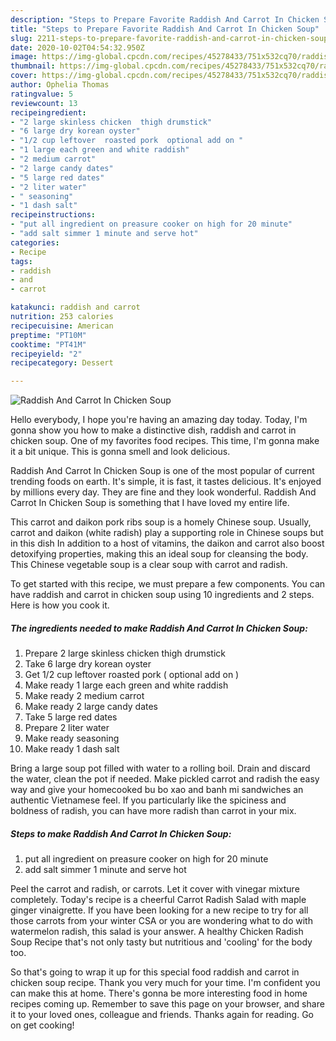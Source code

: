 ```yaml
---
description: "Steps to Prepare Favorite Raddish And Carrot In Chicken Soup"
title: "Steps to Prepare Favorite Raddish And Carrot In Chicken Soup"
slug: 2211-steps-to-prepare-favorite-raddish-and-carrot-in-chicken-soup
date: 2020-10-02T04:54:32.950Z
image: https://img-global.cpcdn.com/recipes/45278433/751x532cq70/raddish-and-carrot-in-chicken-soup-recipe-main-photo.jpg
thumbnail: https://img-global.cpcdn.com/recipes/45278433/751x532cq70/raddish-and-carrot-in-chicken-soup-recipe-main-photo.jpg
cover: https://img-global.cpcdn.com/recipes/45278433/751x532cq70/raddish-and-carrot-in-chicken-soup-recipe-main-photo.jpg
author: Ophelia Thomas
ratingvalue: 5
reviewcount: 13
recipeingredient:
- "2 large skinless chicken  thigh drumstick"
- "6 large dry korean oyster"
- "1/2 cup leftover  roasted pork  optional add on "
- "1 large each green and white raddish"
- "2 medium carrot"
- "2 large candy dates"
- "5 large red dates"
- "2 liter water"
- " seasoning"
- "1 dash salt"
recipeinstructions:
- "put all ingredient on preasure cooker on high for 20 minute"
- "add salt simmer 1 minute and serve hot"
categories:
- Recipe
tags:
- raddish
- and
- carrot

katakunci: raddish and carrot 
nutrition: 253 calories
recipecuisine: American
preptime: "PT10M"
cooktime: "PT41M"
recipeyield: "2"
recipecategory: Dessert

---
```



![Raddish And Carrot In Chicken Soup](https://img-global.cpcdn.com/recipes/45278433/751x532cq70/raddish-and-carrot-in-chicken-soup-recipe-main-photo.jpg)

Hello everybody, I hope you're having an amazing day today. Today, I'm gonna show you how to make a distinctive dish, raddish and carrot in chicken soup. One of my favorites food recipes. This time, I'm gonna make it a bit unique. This is gonna smell and look delicious.

Raddish And Carrot In Chicken Soup is one of the most popular of current trending foods on earth. It's simple, it is fast, it tastes delicious. It's enjoyed by millions every day. They are fine and they look wonderful. Raddish And Carrot In Chicken Soup is something that I have loved my entire life.

This carrot and daikon pork ribs soup is a homely Chinese soup. Usually, carrot and daikon (white radish) play a supporting role in Chinese soups but in this dish In addition to a host of vitamins, the daikon and carrot also boost detoxifying properties, making this an ideal soup for cleansing the body. This Chinese vegetable soup is a clear soup with carrot and radish.


To get started with this recipe, we must prepare a few components. You can have raddish and carrot in chicken soup using 10 ingredients and 2 steps. Here is how you cook it.

<!--inarticleads1-->

##### The ingredients needed to make Raddish And Carrot In Chicken Soup:

1. Prepare 2 large skinless chicken  thigh drumstick
1. Take 6 large dry korean oyster
1. Get 1/2 cup leftover  roasted pork ( optional add on )
1. Make ready 1 large each green and white raddish
1. Make ready 2 medium carrot
1. Make ready 2 large candy dates
1. Take 5 large red dates
1. Prepare 2 liter water
1. Make ready  seasoning
1. Make ready 1 dash salt


Bring a large soup pot filled with water to a rolling boil. Drain and discard the water, clean the pot if needed. Make pickled carrot and radish the easy way and give your homecooked bu bo xao and banh mi sandwiches an authentic Vietnamese feel. If you particularly like the spiciness and boldness of radish, you can have more radish than carrot in your mix. 

<!--inarticleads2-->

##### Steps to make Raddish And Carrot In Chicken Soup:

1. put all ingredient on preasure cooker on high for 20 minute
1. add salt simmer 1 minute and serve hot


Peel the carrot and radish, or carrots. Let it cover with vinegar mixture completely. Today&#39;s recipe is a cheerful Carrot Radish Salad with maple ginger vinaigrette. If you have been looking for a new recipe to try for all those carrots from your winter CSA or you are wondering what to do with watermelon radish, this salad is your answer. A healthy Chicken Radish Soup Recipe that&#39;s not only tasty but nutritious and &#39;cooling&#39; for the body too. 

So that's going to wrap it up for this special food raddish and carrot in chicken soup recipe. Thank you very much for your time. I'm confident you can make this at home. There's gonna be more interesting food in home recipes coming up. Remember to save this page on your browser, and share it to your loved ones, colleague and friends. Thanks again for reading. Go on get cooking!
